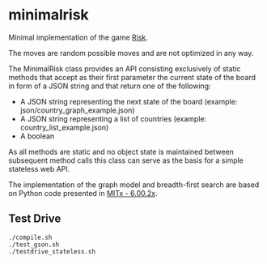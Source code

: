 # minimalrisk

Minimal implementation of the game [Risk](https://en.wikipedia.org/wiki/Risk_(game)).

The moves are random possible moves and are not optimized in any way.

The MinimalRisk class provides an API consisting exclusively of static methods that accept 
as their first parameter the current state of the board in form of a JSON string and that return one of the following: 

* A JSON string representing the next state of the board (example: json/country_graph_example.json)
* A JSON string representing a list of countries (example: country_list_example.json)
* A boolean

As all methods are static and no object state is maintained between subsequent method calls this class
can serve as the basis for a simple stateless web API. 

The implementation of the graph model and breadth-first search are based on Python code presented in 
[MITx - 6.00.2x](https://www.edx.org/course/6-00-2x-introduction-to-computational-thinking-and-data-science-3).


## Test Drive

```
./compile.sh
./test_gson.sh
./testdrive_stateless.sh
```

